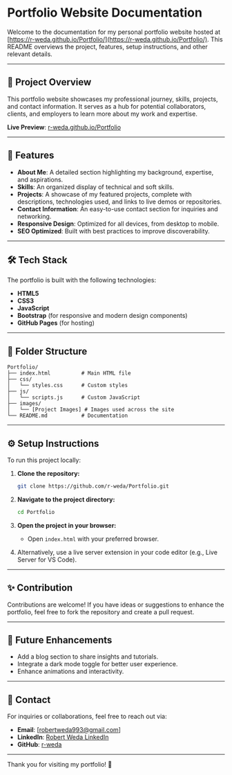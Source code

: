 # Portfolio Website Documentation

Welcome to the documentation for my personal portfolio website hosted at [https://r-weda.github.io/Portfolio/](https://r-weda.github.io/Portfolio/). This README overviews the project, features, setup instructions, and other relevant details.

---

## 🚀 Project Overview

This portfolio website showcases my professional journey, skills, projects, and contact information. It serves as a hub for potential collaborators, clients, and employers to learn more about my work and expertise.

**Live Preview**: [r-weda.github.io/Portfolio](https://r-weda.github.io/Portfolio/)

---

## 🎨 Features

- **About Me**: A detailed section highlighting my background, expertise, and aspirations.
- **Skills**: An organized display of technical and soft skills.
- **Projects**: A showcase of my featured projects, complete with descriptions, technologies used, and links to live demos or repositories.
- **Contact Information**: An easy-to-use contact section for inquiries and networking.
- **Responsive Design**: Optimized for all devices, from desktop to mobile.
- **SEO Optimized**: Built with best practices to improve discoverability.

---

## 🛠️ Tech Stack

The portfolio is built with the following technologies:

- **HTML5**
- **CSS3**
- **JavaScript**
- **Bootstrap** (for responsive and modern design components)
- **GitHub Pages** (for hosting)

---

## 📂 Folder Structure

```
Portfolio/
├── index.html          # Main HTML file
├── css/
│   └── styles.css      # Custom styles
├── js/
│   └── scripts.js      # Custom JavaScript
├── images/
│   └── [Project Images] # Images used across the site
└── README.md           # Documentation
```

---

## ⚙️ Setup Instructions

To run this project locally:

1. **Clone the repository:**
   ```bash
   git clone https://github.com/r-weda/Portfolio.git
   ```

2. **Navigate to the project directory:**
   ```bash
   cd Portfolio
   ```

3. **Open the project in your browser:**
   - Open `index.html` with your preferred browser.

4. Alternatively, use a live server extension in your code editor (e.g., Live Server for VS Code).

---

## ✨ Contribution

Contributions are welcome! If you have ideas or suggestions to enhance the portfolio, feel free to fork the repository and create a pull request.

---

## 🌟 Future Enhancements

- Add a blog section to share insights and tutorials.
- Integrate a dark mode toggle for better user experience.
- Enhance animations and interactivity.

---

## 📧 Contact

For inquiries or collaborations, feel free to reach out via:

- **Email**: [robertweda993@gmail.com]
- **LinkedIn**: [Robert Weda LinkedIn](https://www.linkedin.com/in/robert-weda-410303274/)
- **GitHub**: [r-weda](https://github.com/r-weda)

---

Thank you for visiting my portfolio! 🎉
